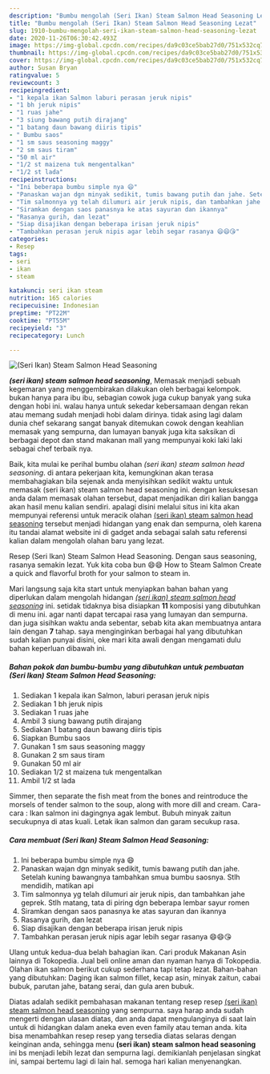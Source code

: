 ```yaml
---
description: "Bumbu mengolah (Seri Ikan) Steam Salmon Head Seasoning Lezat"
title: "Bumbu mengolah (Seri Ikan) Steam Salmon Head Seasoning Lezat"
slug: 1910-bumbu-mengolah-seri-ikan-steam-salmon-head-seasoning-lezat
date: 2020-11-26T06:30:42.493Z
image: https://img-global.cpcdn.com/recipes/da9c03ce5bab27d0/751x532cq70/seri-ikan-steam-salmon-head-seasoning-foto-resep-utama.jpg
thumbnail: https://img-global.cpcdn.com/recipes/da9c03ce5bab27d0/751x532cq70/seri-ikan-steam-salmon-head-seasoning-foto-resep-utama.jpg
cover: https://img-global.cpcdn.com/recipes/da9c03ce5bab27d0/751x532cq70/seri-ikan-steam-salmon-head-seasoning-foto-resep-utama.jpg
author: Susan Bryan
ratingvalue: 5
reviewcount: 3
recipeingredient:
- "1 kepala ikan Salmon laburi perasan jeruk nipis"
- "1 bh jeruk nipis"
- "1 ruas jahe"
- "3 siung bawang putih dirajang"
- "1 batang daun bawang diiris tipis"
- " Bumbu saos"
- "1 sm saus seasoning maggy"
- "2 sm saus tiram"
- "50 ml air"
- "1/2 st maizena tuk mengentalkan"
- "1/2 st lada"
recipeinstructions:
- "Ini beberapa bumbu simple nya 😄"
- "Panaskan wajan dgn minyak sedikit, tumis bawang putih dan jahe. Setelah kuning bawangnya tambahkan smua bumbu saosnya. Stlh mendidih, matikan api"
- "Tim salmonnya yg telah dilumuri air jeruk nipis, dan tambahkan jahe geprek. Stlh matang, tata di piring dgn beberapa lembar sayur romen"
- "Siramkan dengan saos panasnya ke atas sayuran dan ikannya"
- "Rasanya gurih, dan lezat"
- "Siap disajikan dengan beberapa irisan jeruk nipis"
- "Tambahkan perasan jeruk nipis agar lebih segar rasanya 😄😄😘"
categories:
- Resep
tags:
- seri
- ikan
- steam

katakunci: seri ikan steam 
nutrition: 165 calories
recipecuisine: Indonesian
preptime: "PT22M"
cooktime: "PT55M"
recipeyield: "3"
recipecategory: Lunch

---
```



![(Seri Ikan) Steam Salmon Head Seasoning](https://img-global.cpcdn.com/recipes/da9c03ce5bab27d0/751x532cq70/seri-ikan-steam-salmon-head-seasoning-foto-resep-utama.jpg)

<b><i>(seri ikan) steam salmon head seasoning</i></b>, Memasak menjadi sebuah kegemaran yang menggembirakan dilakukan oleh berbagai kelompok. bukan hanya para ibu ibu, sebagian cowok juga cukup banyak yang suka dengan hobi ini. walau hanya untuk sekedar kebersamaan dengan rekan atau memang sudah menjadi hobi dalam dirinya. tidak asing lagi dalam dunia chef sekarang sangat banyak ditemukan cowok dengan keahlian memasak yang sempurna, dan lumayan banyak juga kita saksikan di berbagai depot dan stand makanan mall yang mempunyai koki laki laki sebagai chef terbaik nya.

Baik, kita mulai ke perihal bumbu olahan <i>(seri ikan) steam salmon head seasoning</i>. di antara pekerjaan kita, kemungkinan akan terasa membahagiakan bila sejenak anda menyisihkan sedikit waktu untuk memasak (seri ikan) steam salmon head seasoning ini. dengan kesuksesan anda dalam memasak olahan tersebut, dapat menjadikan diri kalian bangga akan hasil menu kalian sendiri. apalagi disini melalui situs ini kita akan mempunyai referensi untuk meracik olahan <u>(seri ikan) steam salmon head seasoning</u> tersebut menjadi hidangan yang enak dan sempurna, oleh karena itu tandai alamat website ini di gadget anda sebagai salah satu referensi kalian dalam mengolah olahan baru yang lezat.

Resep (Seri Ikan) Steam Salmon Head Seasoning. Dengan saus seasoning, rasanya semakin lezat. Yuk kita coba bun 😄😄 How to Steam Salmon Create a quick and flavorful broth for your salmon to steam in.


Mari langsung saja kita start untuk menyiapkan bahan bahan yang diperlukan dalam mengolah hidangan <u><i>(seri ikan) steam salmon head seasoning</i></u> ini. setidak tidaknya bisa disiapkan <b>11</b> komposisi yang dibutuhkan di menu ini. agar nanti dapat tercapai rasa yang lumayan dan sempurna. dan juga sisihkan waktu anda sebentar, sebab kita akan membuatnya antara lain dengan <b>7</b> tahap. saya menginginkan berbagai hal yang dibutuhkan sudah kalian punyai disini, oke mari kita awali dengan mengamati dulu bahan keperluan dibawah ini.

<!--inarticleads1-->

##### Bahan pokok dan bumbu-bumbu yang dibutuhkan untuk pembuatan (Seri Ikan) Steam Salmon Head Seasoning:

1. Sediakan 1 kepala ikan Salmon, laburi perasan jeruk nipis
1. Sediakan 1 bh jeruk nipis
1. Sediakan 1 ruas jahe
1. Ambil 3 siung bawang putih dirajang
1. Sediakan 1 batang daun bawang diiris tipis
1. Siapkan  Bumbu saos
1. Gunakan 1 sm saus seasoning maggy
1. Gunakan 2 sm saus tiram
1. Gunakan 50 ml air
1. Sediakan 1/2 st maizena tuk mengentalkan
1. Ambil 1/2 st lada


Simmer, then separate the fish meat from the bones and reintroduce the morsels of tender salmon to the soup, along with more dill and cream. Cara-cara : Ikan salmon ini dagingnya agak lembut. Bubuh minyak zaitun secukupnya di atas kuali. Letak ikan salmon dan garam secukup rasa. 

<!--inarticleads2-->

##### Cara membuat (Seri Ikan) Steam Salmon Head Seasoning:

1. Ini beberapa bumbu simple nya 😄
1. Panaskan wajan dgn minyak sedikit, tumis bawang putih dan jahe. Setelah kuning bawangnya tambahkan smua bumbu saosnya. Stlh mendidih, matikan api
1. Tim salmonnya yg telah dilumuri air jeruk nipis, dan tambahkan jahe geprek. Stlh matang, tata di piring dgn beberapa lembar sayur romen
1. Siramkan dengan saos panasnya ke atas sayuran dan ikannya
1. Rasanya gurih, dan lezat
1. Siap disajikan dengan beberapa irisan jeruk nipis
1. Tambahkan perasan jeruk nipis agar lebih segar rasanya 😄😄😘


Ulang untuk kedua-dua belah bahagian ikan. Cari produk Makanan Asin lainnya di Tokopedia. Jual beli online aman dan nyaman hanya di Tokopedia. Olahan ikan salmon berikut cukup sederhana tapi tetap lezat. Bahan-bahan yang dibutuhkan: Daging ikan salmon fillet, kecap asin, minyak zaitun, cabai bubuk, parutan jahe, batang serai, dan gula aren bubuk. 

Diatas adalah sedikit pembahasan makanan tentang resep resep <u>(seri ikan) steam salmon head seasoning</u> yang sempurna. saya harap anda sudah mengerti dengan ulasan diatas, dan anda dapat mengulanginya di saat lain untuk di hidangkan dalam aneka even even family atau teman anda. kita bisa menambahkan resep resep yang tersedia diatas selaras dengan keinginan anda, sehingga menu <b>(seri ikan) steam salmon head seasoning</b> ini bs menjadi lebih lezat dan sempurna lagi. demikianlah penjelasan singkat ini, sampai bertemu lagi di lain hal. semoga hari kalian menyenangkan.
